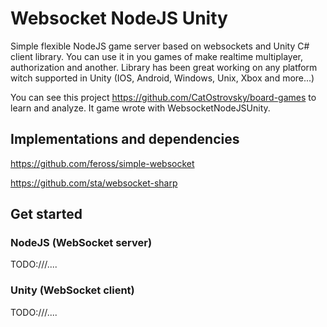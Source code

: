 # Websocket NodeJS Unity
Simple flexible NodeJS game server based on websockets and Unity C# client library. You can use it in you games of make realtime multiplayer, authorization and another. Library has been great working on any platform witch supported in Unity (IOS, Android, Windows, Unix, Xbox and more...)

You can see this project https://github.com/CatOstrovsky/board-games to learn and analyze. It game wrote with WebsocketNodeJSUnity.

## Implementations and dependencies
https://github.com/feross/simple-websocket

https://github.com/sta/websocket-sharp

## Get started

### NodeJS (WebSocket server)
TODO:///....

### Unity (WebSocket client)
TODO:///....
